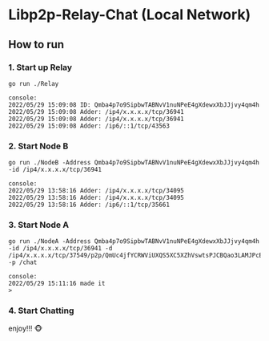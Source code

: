 # Libp2p-Relay-Chat (Local Network)
## How to run

### 1. Start up Relay
```
go run ./Relay

console:
2022/05/29 15:09:08 ID: Qmba4p7o9SipbwTABNvV1nuNPeE4gXdewxXbJJjvy4qm4h
2022/05/29 15:09:08 Adder: /ip4/x.x.x.x/tcp/36941
2022/05/29 15:09:08 Adder: /ip4/x.x.x.x/tcp/36941
2022/05/29 15:09:08 Adder: /ip6/::1/tcp/43563
```

### 2. Start Node B
```
go run ./NodeB -Address Qmba4p7o9SipbwTABNvV1nuNPeE4gXdewxXbJJjvy4qm4h -id /ip4/x.x.x.x/tcp/36941

console:
2022/05/29 13:58:16 Adder: /ip4/x.x.x.x/tcp/34095
2022/05/29 13:58:16 Adder: /ip4/x.x.x.x/tcp/34095
2022/05/29 13:58:16 Adder: /ip6/::1/tcp/35661
```
### 3. Start Node A
```
go run ./NodeA -Address Qmba4p7o9SipbwTABNvV1nuNPeE4gXdewxXbJJjvy4qm4h -id /ip4/x.x.x.x/tcp/36941 -d /ip4/x.x.x.x/tcp/37549/p2p/QmUc4jfYCRWViUXQS5XC5XZhVswtsPJCBQao3LAMJPcBWX -p /chat

console:
2022/05/29 15:11:16 made it
> 

```

### 4. Start Chatting
enjoy!!! 🐵
